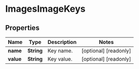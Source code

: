 

# ImagesImageKeys


## Properties

| Name | Type | Description | Notes |
|------------ | ------------- | ------------- | -------------|
|**name** | **String** | Key name. |  [optional] [readonly] |
|**value** | **String** | Key value. |  [optional] [readonly] |



